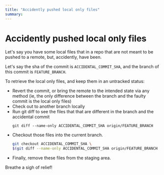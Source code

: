 ```yaml
---
title: "Accidently pushed local only files"
summary:
---
```


Accidently pushed local only files
===

Let's say you have some local files that in a repo that are not meant to be
pushed to a remote, but, accidently, have been.

Let's say the sha of the commit is `ACCIDENTAL_COMMIT_SHA`, and the
branch of this commit is `FEATURE_BRANCH`.

To retrieve the local only files, and keep them in an untracked status:

- Revert the commit, or bring the remote to the intended state via any method
    (ie, the only difference between the branch and the faulty commit is the
    local only files)
- Check out to another branch locally
- Run git diff to see the files that that are different in the branch and the
    accidental commit
    ```
    git diff --name-only ACCIDENTAL_COMMIT_SHA origin/FEATURE_BRANCH
    ```
- Checkout those files into the current branch.
    ```bash
    git checkout ACCIDENTAL_COMMIT_SHA \
    $(git diff --name-only ACCIDENTAL_COMMIT_SHA origin/FEATURE_BRANCH | xargs)
    ```
- Finally, remove these files from the staging area.

Breathe a sigh of relief!
